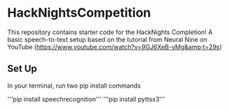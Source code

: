 # HackNightsCompetition
This repository contains starter code for the HackNights Completion! A basic speech-to-text setup based on the tutorial from Neural Nine on YouTube (https://www.youtube.com/watch?v=9GJ6XeB-vMg&amp;t=29s)

## Set Up

In your terminal, run two pip install commands

'''pip install speechrecognition'''
'''pip install pyttsx3'''
